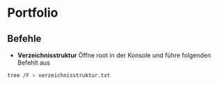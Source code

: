# Portfolio



## Befehle

* **Verzeichnisstruktur** Öffne root in der Konsole und führe folgenden Befehlt aus
```bash
tree /F > verzeichnisstruktur.txt
```
